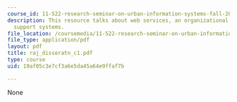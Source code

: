 ```yaml
---
course_id: 11-522-research-seminar-on-urban-information-systems-fall-2005
description: This resource talks about web services, an organizational theory of planning
  support systems.
file_location: /coursemedia/11-522-research-seminar-on-urban-information-systems-fall-2005/19af05c3e7cf3a6e5da45a64e9ffaf7b_raj_disseratn_c1.pdf
file_type: application/pdf
layout: pdf
title: raj_disseratn_c1.pdf
type: course
uid: 19af05c3e7cf3a6e5da45a64e9ffaf7b

---
```

None